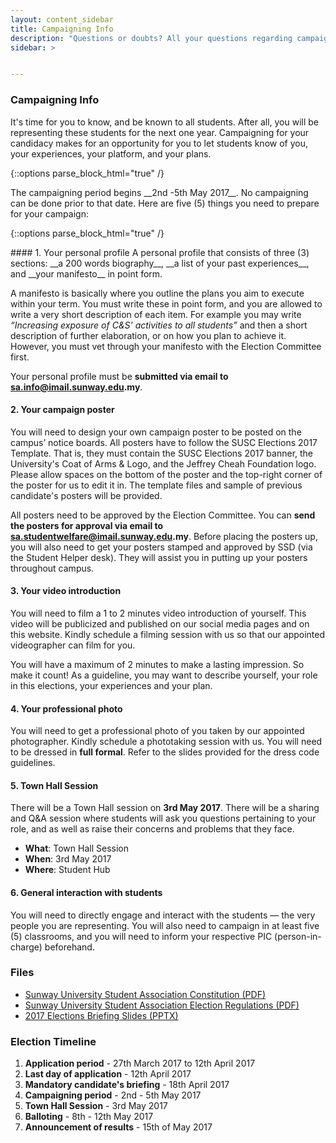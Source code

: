 ```yaml
---
layout: content_sidebar
title: Campaigning Info
description: "Questions or doubts? All your questions regarding campaigning answered!"
sidebar: >


---
```


### Campaigning Info
It's time for you to know, and be known to all students. After all, you will be representing these students for the next one year. Campaigning 
for your candidacy makes for an opportunity for you to let students know of you, your experiences, your platform, and your plans. 

{::options parse_block_html="true" /}
<div class="show-more">
The campaigning period begins __2nd -5th May 2017__. No campaigning can be done prior to that date. Here are five (5) things you need 
to prepare for your campaign:
</div>

{::options parse_block_html="true" /}
<div class="show-more-content">
#### 1. Your personal profile
A personal profile that consists of three (3) sections: __a 200 words biography__, __a list of your past experiences__,
and __your manifesto__ in point form.

A manifesto is basically where you outline the plans you aim to execute within your term. You must write these in point form, and you are
allowed to write a very short description of each item. For example you may write _“Increasing exposure of C&S' activities to all
students”_ and then a short description of further elaboration, or on how you plan to achieve it. However, you must vet through your
manifesto with the Election Committee first.

Your personal profile must be __submitted via email to sa.info@imail.sunway.edu.my__.

#### 2. Your campaign poster
You will need to design your own campaign poster to be posted on the campus’ notice boards. All posters have to follow the SUSC Elections
2017 Template. That is, they must contain the SUSC Elections 2017 banner, the University's Coat of Arms & Logo, and the Jeffrey Cheah
Foundation logo. Please allow spaces on the bottom of the poster and the top-right corner of the poster for us to edit it in. The template files and sample of previous candidate's posters will be provided.

All posters need to be approved by the Election Committee. You can __send the posters for approval via email to sa.studentwelfare@imail.sunway.edu.my__.
Before placing the posters up, you will also need to get your posters stamped and approved by SSD (via the Student Helper desk). They will
assist you in putting up your posters throughout campus.

#### 3. Your video introduction
You will need to film a 1 to 2 minutes video introduction of yourself. This video will be publicized and published on our social media pages and
on this website. Kindly schedule a filming session with us so that our appointed videographer can film for you.

You will have a maximum of 2 minutes to make a lasting impression. So make it count! As a guideline, you may want to describe yourself, your
role in this elections, your experiences and your plan.

#### 4. Your professional photo
You will need to get a professional photo of you taken by our appointed photographer. Kindly schedule a phototaking session with us. You will need 
to be dressed in __full formal__. Refer to the slides provided for the dress code guidelines.

#### 5. Town Hall Session
There will be a Town Hall session on __3rd May 2017__. 
There will be a sharing and Q&A session where students will ask you questions pertaining to your role, and as well as raise their 
concerns and problems that they face. 

* __What__: Town Hall Session
* __When__:  3rd May 2017
* __Where__: Student Hub

#### 6. General interaction with students
You will need to directly engage and interact with the students — the very people you are representing. You will also need to campaign in at least
five (5) classrooms, and you will need to inform your respective PIC (person-in-charge) beforehand.

</div>


### Files
* [Sunway University Student Association Constitution (PDF)](files/SUSA_Constitution.pdf)
* [Sunway University Student Association Election Regulations (PDF)](files/SUSA_ElectionRegulations.pdf)
* [2017 Elections Briefing Slides (PPTX)](files/)
### Election Timeline
1. __Application period__ - 
27th March 2017 to 12th April 2017
2. __Last day of application__  -
12th April 2017
3. __Mandatory candidate's briefing__ -
18th April 2017
4. __Campaigning period__ -
2nd - 5th May 2017
5. __Town Hall Session__ -
3rd May 2017
6. __Balloting__  - 
8th - 12th May 2017
7. __Announcement of results__ -
15th of May 2017

